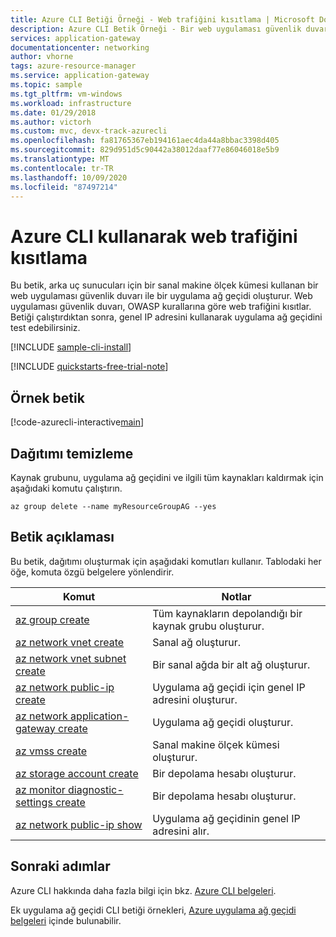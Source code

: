 ```yaml
---
title: Azure CLI Betiği Örneği - Web trafiğini kısıtlama | Microsoft Docs
description: Azure CLI Betik Örneği - Bir web uygulaması güvenlik duvarı ve trafiği kısıtlamak için OWASP kurallarını kullanan bir sanal makine ölçek kümesi ile bir uygulama ağ geçidi oluşturun.
services: application-gateway
documentationcenter: networking
author: vhorne
tags: azure-resource-manager
ms.service: application-gateway
ms.topic: sample
ms.tgt_pltfrm: vm-windows
ms.workload: infrastructure
ms.date: 01/29/2018
ms.author: victorh
ms.custom: mvc, devx-track-azurecli
ms.openlocfilehash: fa81765367eb194161aec4da44a8bbac3398d405
ms.sourcegitcommit: 829d951d5c90442a38012daaf77e86046018e5b9
ms.translationtype: MT
ms.contentlocale: tr-TR
ms.lasthandoff: 10/09/2020
ms.locfileid: "87497214"
---
```

# <a name="restrict-web-traffic-using-the-azure-cli"></a>Azure CLI kullanarak web trafiğini kısıtlama

Bu betik, arka uç sunucuları için bir sanal makine ölçek kümesi kullanan bir web uygulaması güvenlik duvarı ile bir uygulama ağ geçidi oluşturur. Web uygulaması güvenlik duvarı, OWASP kurallarına göre web trafiğini kısıtlar. Betiği çalıştırdıktan sonra, genel IP adresini kullanarak uygulama ağ geçidini test edebilirsiniz.

[!INCLUDE [sample-cli-install](../../../includes/sample-cli-install.md)]

[!INCLUDE [quickstarts-free-trial-note](../../../includes/quickstarts-free-trial-note.md)]

## <a name="sample-script"></a>Örnek betik

[!code-azurecli-interactive[main](../../../cli_scripts/application-gateway/create-vmss/create-vmss-waf.sh "Create application gateway")]

## <a name="clean-up-deployment"></a>Dağıtımı temizleme 

Kaynak grubunu, uygulama ağ geçidini ve ilgili tüm kaynakları kaldırmak için aşağıdaki komutu çalıştırın.

```azurecli-interactive 
az group delete --name myResourceGroupAG --yes
```

## <a name="script-explanation"></a>Betik açıklaması

Bu betik, dağıtımı oluşturmak için aşağıdaki komutları kullanır. Tablodaki her öğe, komuta özgü belgelere yönlendirir.

| Komut | Notlar |
|---|---|
| [az group create](https://docs.microsoft.com/cli/azure/group#az-group-create) | Tüm kaynakların depolandığı bir kaynak grubu oluşturur. |
| [az network vnet create](/cli/azure/network/vnet#az-network-vnet-create) | Sanal ağ oluşturur. |
| [az network vnet subnet create](https://docs.microsoft.com/cli/azure/network/vnet/subnet#az-network-vnet-subnet-create) | Bir sanal ağda bir alt ağ oluşturur. |
| [az network public-ip create](https://docs.microsoft.com/cli/azure/network/public-ip?view=azure-cli-latest) | Uygulama ağ geçidi için genel IP adresini oluşturur. |
| [az network application-gateway create](https://docs.microsoft.com/cli/azure/network/application-gateway?view=azure-cli-latest) | Uygulama ağ geçidi oluşturur. |
| [az vmss create](https://docs.microsoft.com/cli/azure/vmss#az-vmss-create) | Sanal makine ölçek kümesi oluşturur. |
| [az storage account create](https://docs.microsoft.com/cli/azure/storage/account#az-storage-account-create) | Bir depolama hesabı oluşturur. |
| [az monitor diagnostic-settings create](https://docs.microsoft.com/cli/azure/monitor/diagnostic-settings#az-monitor-diagnostic-settings-create) | Bir depolama hesabı oluşturur. |
| [az network public-ip show](https://docs.microsoft.com/cli/azure/network/public-ip#az-network-public-ip-show) | Uygulama ağ geçidinin genel IP adresini alır. |

## <a name="next-steps"></a>Sonraki adımlar

Azure CLI hakkında daha fazla bilgi için bkz. [Azure CLI belgeleri](https://docs.microsoft.com/cli/azure/overview).

Ek uygulama ağ geçidi CLI betiği örnekleri, [Azure uygulama ağ geçidi belgeleri](../cli-samples.md) içinde bulunabilir.
